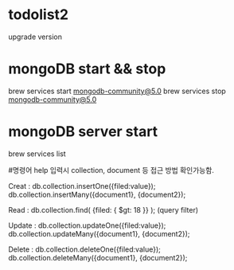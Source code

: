 # todolist2
upgrade version 

# mongoDB start && stop 
brew services start mongodb-community@5.0
brew services stop mongodb-community@5.0

# mongoDB server start 
brew services list

#명령어
help 입력시 collection, document 등 접근 방법 확인가능함.

Creat : 
  db.collection.insertOne({filed:value});
  db.collection.insertMany({document1}, {document2});

Read :
  db.collection.find( {filed: { $gt: 18 }} ); (query filter)
  
Update :
  db.collection.updateOne({filed:value});
  db.collection.updateMany({document1}, {document2});
  
Delete :
  db.collection.deleteOne({filed:value});
  db.collection.deleteMany({document1}, {document2});
  
  

